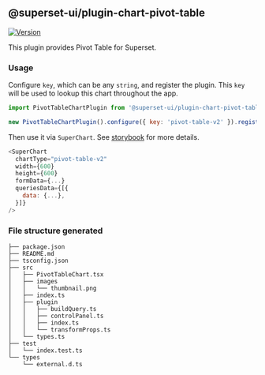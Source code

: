 ## @superset-ui/plugin-chart-pivot-table

[![Version](https://img.shields.io/npm/v/@superset-ui/plugin-chart-pivot-table.svg?style=flat-square)](https://www.npmjs.com/package/@superset-ui/plugin-chart-pivot-table)

This plugin provides Pivot Table for Superset.

### Usage

Configure `key`, which can be any `string`, and register the plugin. This `key` will be used to
lookup this chart throughout the app.

```js
import PivotTableChartPlugin from '@superset-ui/plugin-chart-pivot-table';

new PivotTableChartPlugin().configure({ key: 'pivot-table-v2' }).register();
```

Then use it via `SuperChart`. See
[storybook](https://apache-superset.github.io/superset-ui/?selectedKind=plugin-chart-pivot-table)
for more details.

```js
<SuperChart
  chartType="pivot-table-v2"
  width={600}
  height={600}
  formData={...}
  queriesData={[{
    data: {...},
  }]}
/>
```

### File structure generated

```
├── package.json
├── README.md
├── tsconfig.json
├── src
│   ├── PivotTableChart.tsx
│   ├── images
│   │   └── thumbnail.png
│   ├── index.ts
│   ├── plugin
│   │   ├── buildQuery.ts
│   │   ├── controlPanel.ts
│   │   ├── index.ts
│   │   └── transformProps.ts
│   └── types.ts
├── test
│   └── index.test.ts
└── types
    └── external.d.ts
```
